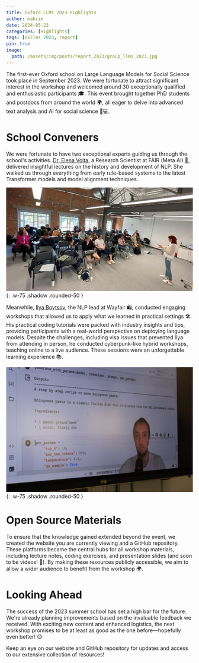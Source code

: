 ```yaml
---
title: Oxford LLMs 2023 Highlights
author: maksim
date: 2024-05-23
categories: [Highlights]
tags: [oxllms 2023, report]
pin: true
image:
  path: /assets/img/posts/report_2023/group_llms_2023.jpg
---
```


The first-ever Oxford school on Large Language Models for Social Science took place in September 2023. We were fortunate to attract significant interest in the workshop and welcomed around 30 exceptionally qualified and enthusiastic participants 🎓. This event brought together PhD students and postdocs from around the world 🌍, all eager to delve into advanced text analysis and AI for social science 🧠💻.


# School Conveners

We were fortunate to have two exceptional experts guiding us through the school's activities. [Dr. Elena Voita](https://lena-voita.github.io/), a Research Scientist at FAIR (Meta AI) 🧠, delivered insightful lectures on the history and development of NLP. She walked us through everything from early rule-based systems to the latest Transformer models and model alignment techniques. 

![Desktop View](/assets/img/posts/report_2023/lecture_2023.jpg){: .w-75 .shadow .rounded-50 }

Meanwhile, [Ilya Boytsov](https://www.linkedin.com/in/ieboytsov/), the NLP lead at Wayfair 🛍️, conducted engaging workshops that allowed us to apply what we learned in practical settings 🛠️. His practical coding tutorials were packed with industry insights and tips, providing participants with a real-world perspective on deploying language models. Despite the challenges, including visa issues that prevented Ilya from attending in person, he conducted cyberpunk-like hybrid workshops, teaching online to a live audience. These sessions were an unforgettable learning experience 📚.

![Desktop View](/assets/img/posts/report_2023/seminar_2023.jpg){: .w-75 .shadow .rounded-50 }

# Open Source Materials
To ensure that the knowledge gained extended beyond the event, we created the website you are currently viewing and a GitHub repository. These platforms became the central hubs for all workshop materials, including lecture notes, coding exercises, and presentation slides (and soon to be videos! 🎥). By making these resources publicly accessible, we aim to allow a wider audience to benefit from the workshop 🌍.

# Looking Ahead
The success of the 2023 summer school has set a high bar for the future. We're already planning improvements based on the invaluable feedback we received. With exciting new content and enhanced logistics, the next workshop promises to be at least as good as the one before—hopefully even better! 😊

Keep an eye on our website and GitHub repository for updates and access to our extensive collection of resources!
